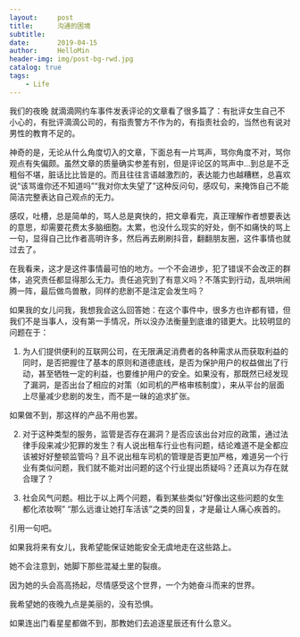 ```yaml
---
layout:     post
title:      沟通的困境
subtitle:   
date:       2019-04-15
author:     HelloMin
header-img: img/post-bg-rwd.jpg
catalog: true
tags:
    - Life
---
```


我们的夜晚
就滴滴网约车事件发表评论的文章看了很多篇了：有批评女生自己不小心的，有批评滴滴公司的，有指责警方不作为的，有指责社会的，当然也有说对男性的教育不足的。

神奇的是，无论从什么角度切入的文章，下面总有一片骂声，骂你角度不对，骂你观点有失偏颇。虽然文章的质量确实参差有别，但是评论区的骂声中...到总是不乏粗俗不堪，脏话比比皆是的。而且往往言语越激烈的，表达能力也越糟糕，总喜欢说“该骂谁你还不知道吗”“我对你太失望了”这种反问句，感叹句，来掩饰自己不能简洁完整表达自己观点的无力。

感叹，吐槽，总是简单的，骂人总是爽快的，把文章看完，真正理解作者想要表达的意思，却需要花费太多脑细胞。太累，也没什么现实的好处，倒不如痛快的骂上一句，显得自己比作者高明许多，然后再去刷刷抖音，翻翻朋友圈，这件事情也就过去了。

在我看来，这才是这件事情最可怕的地方。一个不会进步，犯了错误不会改正的群体，追究责任都显得那么无力。责任追究到了有意义吗？不落实到行动，乱哄哄闹腾一阵，最后做鸟兽散，同样的悲剧不是注定会发生吗？

如果我的女儿问我，我想我会这么回答她：在这个事件中，很多方也许都有错，但我们不是当事人，没有第一手情况，所以没办法衡量到底谁的错更大。比较明显的问题在于：

1. 为人们提供便利的互联网公司，在无限满足消费者的各种需求从而获取利益的同时，是否把握住了基本的原则和道德底线，是否为保护用户的权益做出了行动，甚至牺牲一定的利益，也要维护用户的安全。如果没有，那既然已经发现了漏洞，是否出台了相应的对策（如司机的严格审核制度），来从平台的层面上尽量减少悲剧的发生，而不是一昧的追求扩张。

如果做不到，那这样的产品不用也罢。

2. 对于这种类型的服务，监管是否存在漏洞？是否应该出台对应的政策，通过法律手段来减少犯罪的发生？有人说出租车行业也有问题，结论难道不是全都应该被好好整顿监管吗？且不说出租车司机的管理是否更加严格，难道另一个行业有类似问题，我们就不能对出问题的这个行业提出质疑吗？还真以为存在就合理了？

3. 社会风气问题。相比于以上两个问题，看到某些类似“好像出这些问题的女生都化浓妆啊” “那么远谁让她打车活该”之类的回复，才是最让人痛心疾首的。

引用一句吧。

如果我将来有女儿，我希望能保证她能安全无虞地走在这些路上。

她不会注意到，她脚下那些混凝土里的裂痕。

因为她的头会高高扬起，尽情感受这个世界，一个为她奋斗而来的世界。

我希望她的夜晚九点是美丽的，没有恐惧。

如果连出门看星星都做不到，那教她们去追逐星辰还有什么意义。
